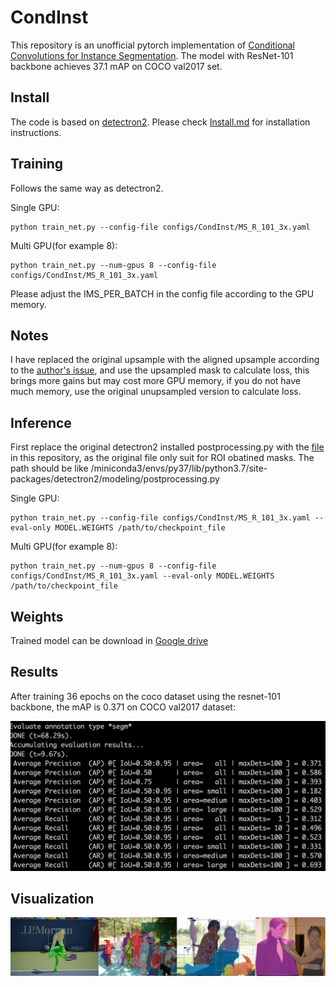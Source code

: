 # CondInst
This repository is an unofficial pytorch implementation of [Conditional Convolutions for Instance Segmentation](https://arxiv.org/abs/2003.05664). The model with ResNet-101 backbone achieves 37.1 mAP on COCO val2017 set.

## Install
The code is based on [detectron2](https://github.com/facebookresearch/detectron2). Please check [Install.md](https://github.com/facebookresearch/detectron2/blob/master/INSTALL.md) for installation instructions.

## Training 
Follows the same way as detectron2.

Single GPU:
```
python train_net.py --config-file configs/CondInst/MS_R_101_3x.yaml
```
Multi GPU(for example 8):
```
python train_net.py --num-gpus 8 --config-file configs/CondInst/MS_R_101_3x.yaml
```
Please adjust the IMS_PER_BATCH in the config file according to the GPU memory.

## Notes
I have replaced the original upsample with the aligned upsample according to the [author's issue](https://github.com/Epiphqny/CondInst/issues/1), and use the upsampled mask to calculate loss, this brings more gains but may cost more GPU memory, if you do not have much memory, use the original unupsampled version to calculate loss.

## Inference
First replace the original detectron2 installed postprocessing.py with the [file](https://github.com/Epiphqny/CondInst/blob/master/postprocessing.py) in this repository, as the original file only suit for ROI obatined masks.
The path should be like /miniconda3/envs/py37/lib/python3.7/site-packages/detectron2/modeling/postprocessing.py

Single GPU:
```
python train_net.py --config-file configs/CondInst/MS_R_101_3x.yaml --eval-only MODEL.WEIGHTS /path/to/checkpoint_file
```
Multi GPU(for example 8):
```
python train_net.py --num-gpus 8 --config-file configs/CondInst/MS_R_101_3x.yaml --eval-only MODEL.WEIGHTS /path/to/checkpoint_file
```
## Weights
Trained model can be download in [Google drive](https://drive.google.com/file/d/17-g91zwJzt99G8APza0IaleWYLC3kTMK/view?usp=sharing)

## Results
After training 36 epochs on the coco dataset using the resnet-101 backbone, the mAP is 0.371 on COCO val2017 dataset:

<img src="AP.jpg">

## Visualization

<img src="condinst.png" width="2000">

